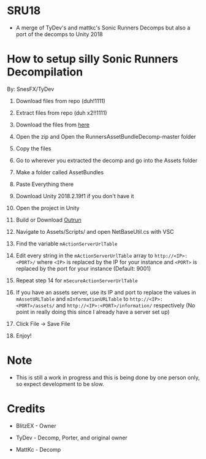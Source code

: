 # SRU18 

* A merge of TyDev's and mattkc's Sonic Runners Decomps but also a port of the decomps to Unity 2018

# How to setup silly Sonic Runners Decompilation

By: SnesFX/TyDev

1. Download files from repo (duh!1111)

2. Extract files from repo (duh x2!!1111)

3. Download the files from [here](https://github.com/itsmattkc/RunnersAssetBundleDecomp)

4. Open the zip and Open the RunnersAssetBundleDecomp-master folder

5. Copy the files

6. Go to wherever you extracted the decomp and go into the Assets folder

7. Make a folder called AssetBundles

8. Paste Everything there

9. Download Unity 2018.2.19f1 if you don't have it

10. Open the project in Unity

11. Build or Download [Outrun](https://github.com/fluofoxxo/outrun)

12. Navigate to Assets/Scripts/ and open NetBaseUtil.cs with VSC
    
13. Find the variable `mActionServerUrlTable `
    
14. Edit every string in the `mActionServerUrlTable` array to `http://<IP>:<PORT>/` where `<IP>` is replaced by the IP for your instance and `<PORT>` is replaced by the port for your instance (Default: 9001)
    
15. Repeat step 14 for `mSecureActionServerUrlTable`
    
16. If you have an assets server, use its IP and port to replace the values in `mAssetURLTable` and `mInformationURLTable` to `http://<IP>:<PORT>/assets/` and `http://<IP>:<PORT>/information/` respectively (No point in really doing this since I already have a server set up)
    
17. Click File -> Save File
    
18. Enjoy!

# Note

* This is still a work in progress and this is being done by one person only, so expect development to be slow.

# Credits

* BlitzEX - Owner

* TyDev - Decomp, Porter, and original owner

* MattKc - Decomp
